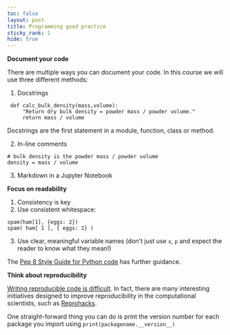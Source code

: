 ```yaml
---
toc: false
layout: post
title: Programming good practice
sticky_rank: 1
hide: true
---
```


**Document your code**

There are multiple ways you can document your code. In this course we will use three different methods:

1. Docstrings

```
 def calc_bulk_density(mass,volume):
     "Return dry bulk density = powder mass / powder volume."
     return mass / volume
```
Docstrings are the first statement in a module, function, class or method.

2. In-line comments

```
# bulk density is the powder mass / powder volume
density = mass / volume 
```

3. Markdown in a Jupyter Notebook

**Focus on readability**

1. Consistency is key
2. Use consistent whitespace:  

```
spam(ham[1], {eggs: 2})   
spam( ham[ 1 ], { eggs: 2} )
```

3. Use clear, meaningful variable names (don't just use `x`, `p` and expect the reader to know what they mean!)

The [Pep 8 Style Guide for Python code](https://www.python.org/dev/peps/pep-0008/) has further guidance.

**Think about reproducibility**

[Writing reproducible code is difficult](https://www.nature.com/articles/d41586-020-02462-7). In fact, there are many interesting initiatives designed to improve reproducibility in the computational scientists, such as [Reprohacks](https://reprohacks.eu.pythonanywhere.com/about).

One straight-forward thing you can do is print the version number for each package you import using ```print(packagename.__version__)```
